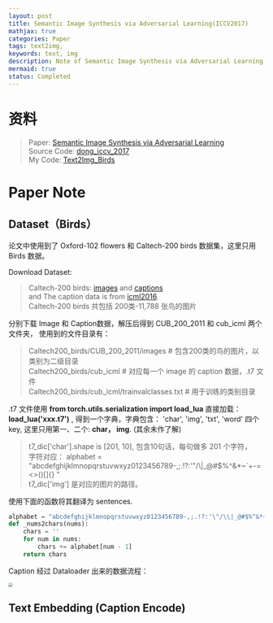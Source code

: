 ```yaml
---
layout: post
title: Semantic Image Synthesis via Adversarial Learning(ICCV2017)
mathjax: true
categories: Paper
tags: text2img,
keywords: text, img
description: Note of Semantic Image Synthesis via Adversarial Learning
mermaid: true
status: Completed
---
```


# 资料
> Paper: [Semantic Image Synthesis via Adversarial Learning](https://arxiv.org/pdf/1707.06873.pdf)  
> Source Code: [dong_iccv_2017](https://github.com/woozzu/dong_iccv_2017)  
> My Code: [Text2Img_Birds](https://github.com/huangtao36/Text2Img_Birds)


# Paper Note
## Dataset（Birds）
论文中使用到了 Oxford-102 flowers 和 Caltech-200 birds 数据集，这里只用 Birds 数据。

Download Dataset:  
> Caltech-200 birds: [images](http://www.vision.caltech.edu/visipedia/CUB-200-2011.html) and [captions](https://drive.google.com/file/d/0B0ywwgffWnLLLUc2WHYzM0Q2eWc/view?usp=sharing)  
> and The caption data is from [icml2016](https://github.com/reedscot/icml2016).  
> Caltech-200 birds 共包括 200类-11,788 张鸟的图片

分别下载 Image 和 Caption数据，解压后得到 CUB_200_2011 和 cub_icml 两个文件夹， 使用到的文件目录有：  
> Caltech200_birds/CUB_200_2011/images  # 包含200类的鸟的图片，以类别为二级目录  
> Caltech200_birds/cub_icml  # 对应每一个 image 的 caption 数据，.t7 文件  
> Caltech200_birds/cub_icml/trainvalclasses.txt   # 用于训练的类别目录

.t7 文件使用 **from torch.utils.serialization import load_lua** 直接加载： **load_lua('xxx.t7')** , 得到一个字典，字典包含： 'char', 'img', 'txt', 'word' 四个 key, 这里只用第一、二个: **char， img**. (其余未作了解)

> t7\_dic['char'].shape is [201, 10], 包含10句话，每句做多 201 个字符，   
> 字符对应： alphabet = "abcdefghijklmnopqrstuvwxyz0123456789-,;.!?:'\"/\\|_@#$%^&*~`+-=<>()[]{} "    
> t7\_dic['img'] 是对应的图片的路径。  


使用下面的函数将其翻译为 sentences.

```python
alphabet = "abcdefghijklmnopqrstuvwxyz0123456789-,;.!?:'\"/\\|_@#$%^&*~`+-=<>()[]{} "
def _nums2chars(nums):
    chars = ''
    for num in nums:
        chars += alphabet[num - 1]
    return chars
```

Caption 经过 Dataloader 出来的数据流程： 

<img src="https://raw.githubusercontent.com/huangtao36/huangtao36.github.io/master/_posts/2019-03-11-SemanticImageSynthesis/assets/caption_dataloader.png" style="zoom:50%" /> 

## Text Embedding (Caption Encode)



